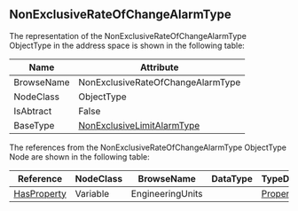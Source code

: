 <!-- objecttype -->
## NonExclusiveRateOfChangeAlarmType
The representation of the NonExclusiveRateOfChangeAlarmType ObjectType in the address space is shown in the following table:  

|Name|Attribute|
|---|---|
|BrowseName|NonExclusiveRateOfChangeAlarmType|
|NodeClass|ObjectType|
|IsAbtract|False|
|BaseType|[NonExclusiveLimitAlarmType](../../../Part9/ObjectTypes/NonExclusiveLimitAlarmType/readme.md)|

The references from the NonExclusiveRateOfChangeAlarmType ObjectType Node are shown in the following table:  

|Reference|NodeClass|BrowseName|DataType|TypeDefinition|ModellingRule|
|---|---|---|---|---|---|
|[HasProperty](../../../Part3/ReferenceTypes/HasProperty/readme.md)|Variable|EngineeringUnits||[PropertyType](../../Part5/VariableTypes/PropertyType/readme.md)|[Optional](../../Objects/Optional/readme.md)|

